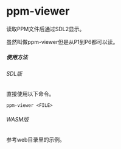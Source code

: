 # ppm-viewer

读取PPM文件后通过SDL2显示。

虽然叫做ppm-viewer但是从P1到P6都可以读。

##### 使用方法

###### SDL版

直接使用以下命令。

```shell
ppm-viewer <FILE>
```

###### WASM版

参考web目录里的示例。